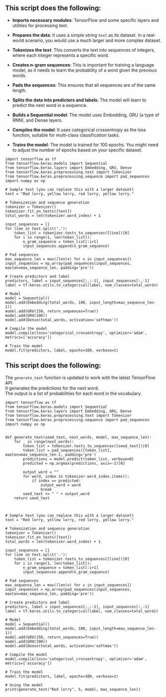 ## This script does the following:

- **Imports necessary modules**: TensorFlow and some specific layers and utilities for processing text.

- **Prepares the data**: It uses a simple string `text` as its dataset. In a real-world scenario, you would use a much larger and more complex dataset.

- **Tokenizes the text**: This converts the text into sequences of integers, where each integer represents a specific word.

- **Creates n-gram sequences**: This is important for training a language model, as it needs to learn the probability of a word given the previous words.

- **Pads the sequences**: This ensures that all sequences are of the same length.

- **Splits the data into predictors and labels**: The model will learn to predict the next word in a sequence.

- **Builds a Sequential model**: The model uses Embedding, GRU (a type of RNN), and Dense layers.

- **Compiles the model**: It uses categorical crossentropy as the loss function, suitable for multi-class classification tasks.

- **Trains the model**: The model is trained for 100 epochs. You might need to adjust the number of epochs based on your specific dataset.

```
import tensorflow as tf
from tensorflow.keras.models import Sequential
from tensorflow.keras.layers import Embedding, GRU, Dense
from tensorflow.keras.preprocessing.text import Tokenizer
from tensorflow.keras.preprocessing.sequence import pad_sequences
import numpy as np

# Sample text (you can replace this with a larger dataset)
text = "Red lorry, yellow lorry, red lorry, yellow lorry."

# Tokenization and sequence generation
tokenizer = Tokenizer()
tokenizer.fit_on_texts([text])
total_words = len(tokenizer.word_index) + 1

input_sequences = []
for line in text.split('.'):
    token_list = tokenizer.texts_to_sequences([line])[0]
    for i in range(1, len(token_list)):
        n_gram_sequence = token_list[:i+1]
        input_sequences.append(n_gram_sequence)

# Pad sequences
max_sequence_len = max([len(x) for x in input_sequences])
input_sequences = np.array(pad_sequences(input_sequences, maxlen=max_sequence_len, padding='pre'))

# Create predictors and label
predictors, label = input_sequences[:,:-1], input_sequences[:,-1]
label = tf.keras.utils.to_categorical(label, num_classes=total_words)

# Model
model = Sequential()
model.add(Embedding(total_words, 100, input_length=max_sequence_len-1))
model.add(GRU(150, return_sequences=True))
model.add(GRU(100))
model.add(Dense(total_words, activation='softmax'))

# Compile the model
model.compile(loss='categorical_crossentropy', optimizer='adam', metrics=['accuracy'])

# Train the model
model.fit(predictors, label, epochs=100, verbose=1)
```
## This script does the following:
The `generate_text` function is updated to work with the latest TensorFlow API.<br>
It generates the predictions for the next word.<br>
The output is a list of probabilities for each word in the vocabulary.
```
import tensorflow as tf
from tensorflow.keras.models import Sequential
from tensorflow.keras.layers import Embedding, GRU, Dense
from tensorflow.keras.preprocessing.text import Tokenizer
from tensorflow.keras.preprocessing.sequence import pad_sequences
import numpy as np


def generate_text(seed_text, next_words, model, max_sequence_len):
    for _ in range(next_words):
        token_list = tokenizer.texts_to_sequences([seed_text])[0]
        token_list = pad_sequences([token_list], maxlen=max_sequence_len-1, padding='pre')
        predictions = model.predict(token_list, verbose=0)
        predicted = np.argmax(predictions, axis=-1)[0]
        
        output_word = ""
        for word, index in tokenizer.word_index.items():
            if index == predicted:
                output_word = word
                break
        seed_text += " " + output_word
    return seed_text



# Sample text (you can replace this with a larger dataset)
text = "Red lorry, yellow lorry, red lorry, yellow lorry."

# Tokenization and sequence generation
tokenizer = Tokenizer()
tokenizer.fit_on_texts([text])
total_words = len(tokenizer.word_index) + 1

input_sequences = []
for line in text.split('.'):
    token_list = tokenizer.texts_to_sequences([line])[0]
    for i in range(1, len(token_list)):
        n_gram_sequence = token_list[:i+1]
        input_sequences.append(n_gram_sequence)

# Pad sequences
max_sequence_len = max([len(x) for x in input_sequences])
input_sequences = np.array(pad_sequences(input_sequences, maxlen=max_sequence_len, padding='pre'))

# Create predictors and label
predictors, label = input_sequences[:,:-1], input_sequences[:,-1]
label = tf.keras.utils.to_categorical(label, num_classes=total_words)

# Model
model = Sequential()
model.add(Embedding(total_words, 100, input_length=max_sequence_len-1))
model.add(GRU(150, return_sequences=True))
model.add(GRU(100))
model.add(Dense(total_words, activation='softmax'))

# Compile the model
model.compile(loss='categorical_crossentropy', optimizer='adam', metrics=['accuracy'])

# Train the model
model.fit(predictors, label, epochs=100, verbose=1)

# Using the model
print(generate_text("Red lorry", 5, model, max_sequence_len))
```
